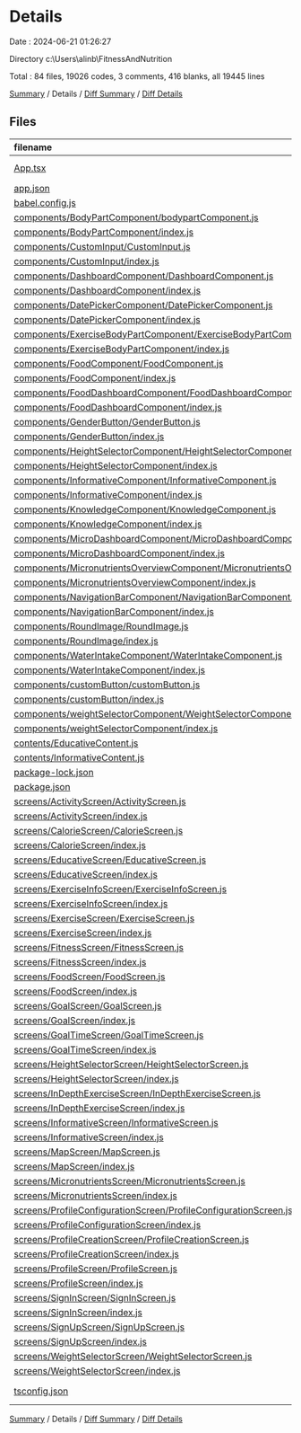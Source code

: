 # Details

Date : 2024-06-21 01:26:27

Directory c:\\Users\\alinb\\FitnessAndNutrition

Total : 84 files,  19026 codes, 3 comments, 416 blanks, all 19445 lines

[Summary](results.md) / Details / [Diff Summary](diff.md) / [Diff Details](diff-details.md)

## Files
| filename | language | code | comment | blank | total |
| :--- | :--- | ---: | ---: | ---: | ---: |
| [App.tsx](/App.tsx) | TypeScript JSX | 11 | 0 | 3 | 14 |
| [app.json](/app.json) | JSON | 35 | 0 | 1 | 36 |
| [babel.config.js](/babel.config.js) | JavaScript | 6 | 0 | 1 | 7 |
| [components/BodyPartComponent/bodypartComponent.js](/components/BodyPartComponent/bodypartComponent.js) | JavaScript | 172 | 1 | 13 | 186 |
| [components/BodyPartComponent/index.js](/components/BodyPartComponent/index.js) | JavaScript | 1 | 0 | 0 | 1 |
| [components/CustomInput/CustomInput.js](/components/CustomInput/CustomInput.js) | JavaScript | 37 | 0 | 7 | 44 |
| [components/CustomInput/index.js](/components/CustomInput/index.js) | JavaScript | 1 | 0 | 0 | 1 |
| [components/DashboardComponent/DashboardComponent.js](/components/DashboardComponent/DashboardComponent.js) | JavaScript | 154 | 0 | 10 | 164 |
| [components/DashboardComponent/index.js](/components/DashboardComponent/index.js) | JavaScript | 1 | 0 | 0 | 1 |
| [components/DatePickerComponent/DatePickerComponent.js](/components/DatePickerComponent/DatePickerComponent.js) | JavaScript | 49 | 0 | 7 | 56 |
| [components/DatePickerComponent/index.js](/components/DatePickerComponent/index.js) | JavaScript | 1 | 0 | 0 | 1 |
| [components/ExerciseBodyPartComponent/ExerciseBodyPartComponent.js](/components/ExerciseBodyPartComponent/ExerciseBodyPartComponent.js) | JavaScript | 222 | 1 | 18 | 241 |
| [components/ExerciseBodyPartComponent/index.js](/components/ExerciseBodyPartComponent/index.js) | JavaScript | 1 | 0 | 0 | 1 |
| [components/FoodComponent/FoodComponent.js](/components/FoodComponent/FoodComponent.js) | JavaScript | 137 | 0 | 10 | 147 |
| [components/FoodComponent/index.js](/components/FoodComponent/index.js) | JavaScript | 1 | 0 | 0 | 1 |
| [components/FoodDashboardComponent/FoodDashboardComponent.js](/components/FoodDashboardComponent/FoodDashboardComponent.js) | JavaScript | 99 | 0 | 9 | 108 |
| [components/FoodDashboardComponent/index.js](/components/FoodDashboardComponent/index.js) | JavaScript | 1 | 0 | 0 | 1 |
| [components/GenderButton/GenderButton.js](/components/GenderButton/GenderButton.js) | JavaScript | 43 | 0 | 5 | 48 |
| [components/GenderButton/index.js](/components/GenderButton/index.js) | JavaScript | 1 | 0 | 0 | 1 |
| [components/HeightSelectorComponent/HeightSelectorComponent.js](/components/HeightSelectorComponent/HeightSelectorComponent.js) | JavaScript | 48 | 0 | 6 | 54 |
| [components/HeightSelectorComponent/index.js](/components/HeightSelectorComponent/index.js) | JavaScript | 1 | 0 | 0 | 1 |
| [components/InformativeComponent/InformativeComponent.js](/components/InformativeComponent/InformativeComponent.js) | JavaScript | 83 | 0 | 6 | 89 |
| [components/InformativeComponent/index.js](/components/InformativeComponent/index.js) | JavaScript | 1 | 0 | 0 | 1 |
| [components/KnowledgeComponent/KnowledgeComponent.js](/components/KnowledgeComponent/KnowledgeComponent.js) | JavaScript | 115 | 0 | 7 | 122 |
| [components/KnowledgeComponent/index.js](/components/KnowledgeComponent/index.js) | JavaScript | 1 | 0 | 0 | 1 |
| [components/MicroDashboardComponent/MicroDashboardComponent.js](/components/MicroDashboardComponent/MicroDashboardComponent.js) | JavaScript | 107 | 0 | 6 | 113 |
| [components/MicroDashboardComponent/index.js](/components/MicroDashboardComponent/index.js) | JavaScript | 1 | 0 | 0 | 1 |
| [components/MicronutrientsOverviewComponent/MicronutrientsOverviewComponent.js](/components/MicronutrientsOverviewComponent/MicronutrientsOverviewComponent.js) | JavaScript | 119 | 0 | 9 | 128 |
| [components/MicronutrientsOverviewComponent/index.js](/components/MicronutrientsOverviewComponent/index.js) | JavaScript | 1 | 0 | 0 | 1 |
| [components/NavigationBarComponent/NavigationBarComponent.js](/components/NavigationBarComponent/NavigationBarComponent.js) | JavaScript | 118 | 0 | 9 | 127 |
| [components/NavigationBarComponent/index.js](/components/NavigationBarComponent/index.js) | JavaScript | 1 | 0 | 0 | 1 |
| [components/RoundImage/RoundImage.js](/components/RoundImage/RoundImage.js) | JavaScript | 25 | 0 | 4 | 29 |
| [components/RoundImage/index.js](/components/RoundImage/index.js) | JavaScript | 1 | 0 | 0 | 1 |
| [components/WaterIntakeComponent/WaterIntakeComponent.js](/components/WaterIntakeComponent/WaterIntakeComponent.js) | JavaScript | 93 | 0 | 8 | 101 |
| [components/WaterIntakeComponent/index.js](/components/WaterIntakeComponent/index.js) | JavaScript | 1 | 0 | 0 | 1 |
| [components/customButton/customButton.js](/components/customButton/customButton.js) | JavaScript | 37 | 0 | 11 | 48 |
| [components/customButton/index.js](/components/customButton/index.js) | JavaScript | 1 | 0 | 1 | 2 |
| [components/weightSelectorComponent/WeightSelectorComponent.js](/components/weightSelectorComponent/WeightSelectorComponent.js) | JavaScript | 48 | 0 | 6 | 54 |
| [components/weightSelectorComponent/index.js](/components/weightSelectorComponent/index.js) | JavaScript | 1 | 0 | 0 | 1 |
| [contents/EducativeContent.js](/contents/EducativeContent.js) | JavaScript | 59 | 0 | 3 | 62 |
| [contents/InformativeContent.js](/contents/InformativeContent.js) | JavaScript | 145 | 0 | 57 | 202 |
| [package-lock.json](/package-lock.json) | JSON | 15,151 | 0 | 1 | 15,152 |
| [package.json](/package.json) | JSON | 50 | 0 | 1 | 51 |
| [screens/ActivityScreen/ActivityScreen.js](/screens/ActivityScreen/ActivityScreen.js) | JavaScript | 130 | 0 | 10 | 140 |
| [screens/ActivityScreen/index.js](/screens/ActivityScreen/index.js) | JavaScript | 1 | 0 | 0 | 1 |
| [screens/CalorieScreen/CalorieScreen.js](/screens/CalorieScreen/CalorieScreen.js) | JavaScript | 28 | 0 | 4 | 32 |
| [screens/CalorieScreen/index.js](/screens/CalorieScreen/index.js) | JavaScript | 1 | 0 | 0 | 1 |
| [screens/EducativeScreen/EducativeScreen.js](/screens/EducativeScreen/EducativeScreen.js) | JavaScript | 19 | 0 | 4 | 23 |
| [screens/EducativeScreen/index.js](/screens/EducativeScreen/index.js) | JavaScript | 1 | 0 | 0 | 1 |
| [screens/ExerciseInfoScreen/ExerciseInfoScreen.js](/screens/ExerciseInfoScreen/ExerciseInfoScreen.js) | JavaScript | 19 | 0 | 4 | 23 |
| [screens/ExerciseInfoScreen/index.js](/screens/ExerciseInfoScreen/index.js) | JavaScript | 1 | 0 | 0 | 1 |
| [screens/ExerciseScreen/ExerciseScreen.js](/screens/ExerciseScreen/ExerciseScreen.js) | JavaScript | 17 | 0 | 4 | 21 |
| [screens/ExerciseScreen/index.js](/screens/ExerciseScreen/index.js) | JavaScript | 1 | 0 | 0 | 1 |
| [screens/FitnessScreen/FitnessScreen.js](/screens/FitnessScreen/FitnessScreen.js) | JavaScript | 96 | 0 | 6 | 102 |
| [screens/FitnessScreen/index.js](/screens/FitnessScreen/index.js) | JavaScript | 1 | 0 | 0 | 1 |
| [screens/FoodScreen/FoodScreen.js](/screens/FoodScreen/FoodScreen.js) | JavaScript | 117 | 0 | 8 | 125 |
| [screens/FoodScreen/index.js](/screens/FoodScreen/index.js) | JavaScript | 1 | 0 | 0 | 1 |
| [screens/GoalScreen/GoalScreen.js](/screens/GoalScreen/GoalScreen.js) | JavaScript | 102 | 0 | 9 | 111 |
| [screens/GoalScreen/index.js](/screens/GoalScreen/index.js) | JavaScript | 1 | 0 | 0 | 1 |
| [screens/GoalTimeScreen/GoalTimeScreen.js](/screens/GoalTimeScreen/GoalTimeScreen.js) | JavaScript | 108 | 0 | 12 | 120 |
| [screens/GoalTimeScreen/index.js](/screens/GoalTimeScreen/index.js) | JavaScript | 1 | 0 | 0 | 1 |
| [screens/HeightSelectorScreen/HeightSelectorScreen.js](/screens/HeightSelectorScreen/HeightSelectorScreen.js) | JavaScript | 96 | 0 | 11 | 107 |
| [screens/HeightSelectorScreen/index.js](/screens/HeightSelectorScreen/index.js) | JavaScript | 1 | 0 | 0 | 1 |
| [screens/InDepthExerciseScreen/InDepthExerciseScreen.js](/screens/InDepthExerciseScreen/InDepthExerciseScreen.js) | JavaScript | 165 | 1 | 11 | 177 |
| [screens/InDepthExerciseScreen/index.js](/screens/InDepthExerciseScreen/index.js) | JavaScript | 1 | 0 | 0 | 1 |
| [screens/InformativeScreen/InformativeScreen.js](/screens/InformativeScreen/InformativeScreen.js) | JavaScript | 6 | 0 | 3 | 9 |
| [screens/InformativeScreen/index.js](/screens/InformativeScreen/index.js) | JavaScript | 1 | 0 | 0 | 1 |
| [screens/MapScreen/MapScreen.js](/screens/MapScreen/MapScreen.js) | JavaScript | 214 | 0 | 14 | 228 |
| [screens/MapScreen/index.js](/screens/MapScreen/index.js) | JavaScript | 1 | 0 | 0 | 1 |
| [screens/MicronutrientsScreen/MicronutrientsScreen.js](/screens/MicronutrientsScreen/MicronutrientsScreen.js) | JavaScript | 45 | 0 | 7 | 52 |
| [screens/MicronutrientsScreen/index.js](/screens/MicronutrientsScreen/index.js) | JavaScript | 1 | 0 | 0 | 1 |
| [screens/ProfileConfigurationScreen/ProfileConfigurationScreen.js](/screens/ProfileConfigurationScreen/ProfileConfigurationScreen.js) | JavaScript | 93 | 0 | 14 | 107 |
| [screens/ProfileConfigurationScreen/index.js](/screens/ProfileConfigurationScreen/index.js) | JavaScript | 1 | 0 | 0 | 1 |
| [screens/ProfileCreationScreen/ProfileCreationScreen.js](/screens/ProfileCreationScreen/ProfileCreationScreen.js) | JavaScript | 94 | 0 | 12 | 106 |
| [screens/ProfileCreationScreen/index.js](/screens/ProfileCreationScreen/index.js) | JavaScript | 1 | 0 | 1 | 2 |
| [screens/ProfileScreen/ProfileScreen.js](/screens/ProfileScreen/ProfileScreen.js) | JavaScript | 162 | 0 | 17 | 179 |
| [screens/ProfileScreen/index.js](/screens/ProfileScreen/index.js) | JavaScript | 1 | 0 | 0 | 1 |
| [screens/SignInScreen/SignInScreen.js](/screens/SignInScreen/SignInScreen.js) | JavaScript | 100 | 0 | 17 | 117 |
| [screens/SignInScreen/index.js](/screens/SignInScreen/index.js) | JavaScript | 1 | 0 | 1 | 2 |
| [screens/SignUpScreen/SignUpScreen.js](/screens/SignUpScreen/SignUpScreen.js) | JavaScript | 107 | 0 | 15 | 122 |
| [screens/SignUpScreen/index.js](/screens/SignUpScreen/index.js) | JavaScript | 1 | 0 | 1 | 2 |
| [screens/WeightSelectorScreen/WeightSelectorScreen.js](/screens/WeightSelectorScreen/WeightSelectorScreen.js) | JavaScript | 96 | 0 | 11 | 107 |
| [screens/WeightSelectorScreen/index.js](/screens/WeightSelectorScreen/index.js) | JavaScript | 1 | 0 | 0 | 1 |
| [tsconfig.json](/tsconfig.json) | JSON with Comments | 11 | 0 | 1 | 12 |

[Summary](results.md) / Details / [Diff Summary](diff.md) / [Diff Details](diff-details.md)